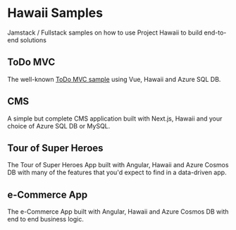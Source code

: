 # Hawaii Samples

Jamstack / Fullstack samples on how to use Project Hawaii to build end-to-end solutions

## ToDo MVC

The well-known  [ToDo MVC sample](https://todomvc.com/) using Vue, Hawaii and Azure SQL DB. 

## CMS

A simple but complete CMS application built with Next.js, Hawaii and your choice of Azure SQL DB or MySQL.

## Tour of Super Heroes

The Tour of Super Heroes App built with Angular, Hawaii and Azure Cosmos DB  with many of the features that you'd expect to find in a data-driven app.

## e-Commerce App

The e-Commerce App built with Angular, Hawaii and Azure Cosmos DB with end to end business logic.
